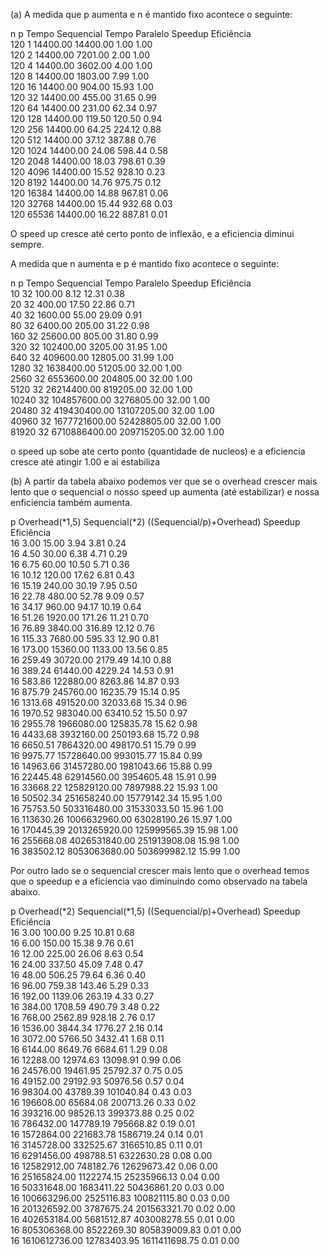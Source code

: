 (a) A medida que p aumenta e n é mantido fixo acontece o seguinte:

n              p              Tempo Sequencial    Tempo Paralelo      Speedup        Eficiência    
120            1              14400.00            14400.00            1.00           1.00           
120            2              14400.00            7201.00             2.00           1.00           
120            4              14400.00            3602.00             4.00           1.00           
120            8              14400.00            1803.00             7.99           1.00           
120            16             14400.00            904.00              15.93          1.00           
120            32             14400.00            455.00              31.65          0.99           
120            64             14400.00            231.00              62.34          0.97           
120            128            14400.00            119.50              120.50         0.94           
120            256            14400.00            64.25               224.12         0.88           
120            512            14400.00            37.12               387.88         0.76           
120            1024           14400.00            24.06               598.44         0.58           
120            2048           14400.00            18.03               798.61         0.39           
120            4096           14400.00            15.52               928.10         0.23           
120            8192           14400.00            14.76               975.75         0.12           
120            16384          14400.00            14.88               967.81         0.06           
120            32768          14400.00            15.44               932.68         0.03           
120            65536          14400.00            16.22               887.81         0.01           
         

O speed up cresce até certo ponto de inflexão, e a eficiencia diminui sempre.

A medida que n aumenta e p é mantido fixo acontece o seguinte:

n              p              Tempo Sequencial    Tempo Paralelo      Speedup        Eficiência    
10             32             100.00              8.12                12.31          0.38           
20             32             400.00              17.50               22.86          0.71           
40             32             1600.00             55.00               29.09          0.91           
80             32             6400.00             205.00              31.22          0.98           
160            32             25600.00            805.00              31.80          0.99           
320            32             102400.00           3205.00             31.95          1.00           
640            32             409600.00           12805.00            31.99          1.00           
1280           32             1638400.00          51205.00            32.00          1.00           
2560           32             6553600.00          204805.00           32.00          1.00           
5120           32             26214400.00         819205.00           32.00          1.00           
10240          32             104857600.00        3276805.00          32.00          1.00           
20480          32             419430400.00        13107205.00         32.00          1.00           
40960          32             1677721600.00       52428805.00         32.00          1.00           
81920          32             6710886400.00       209715205.00        32.00          1.00      

o speed up sobe ate certo ponto (quantidade de nucleos) e a eficiencia cresce até atingir 1.00 e ai estabiliza


(b) A partir da tabela abaixo podemos ver que se o overhead crescer mais lento que o sequencial o nosso speed up aumenta (até estabilizar) e nossa enficiencia também aumenta.

p    Overhead(*1,5) Sequencial(*2) ((Sequencial/p)+Overhead)          Speedup        Eficiência    
16   3.00           15.00          3.94                               3.81           0.24           
16   4.50           30.00          6.38                               4.71           0.29           
16   6.75           60.00          10.50                              5.71           0.36           
16   10.12          120.00         17.62                              6.81           0.43           
16   15.19          240.00         30.19                              7.95           0.50           
16   22.78          480.00         52.78                              9.09           0.57           
16   34.17          960.00         94.17                              10.19          0.64           
16   51.26          1920.00        171.26                             11.21          0.70           
16   76.89          3840.00        316.89                             12.12          0.76           
16   115.33         7680.00        595.33                             12.90          0.81           
16   173.00         15360.00       1133.00                            13.56          0.85           
16   259.49         30720.00       2179.49                            14.10          0.88           
16   389.24         61440.00       4229.24                            14.53          0.91           
16   583.86         122880.00      8263.86                            14.87          0.93           
16   875.79         245760.00      16235.79                           15.14          0.95           
16   1313.68        491520.00      32033.68                           15.34          0.96           
16   1970.52        983040.00      63410.52                           15.50          0.97           
16   2955.78        1966080.00     125835.78                          15.62          0.98           
16   4433.68        3932160.00     250193.68                          15.72          0.98           
16   6650.51        7864320.00     498170.51                          15.79          0.99           
16   9975.77        15728640.00    993015.77                          15.84          0.99           
16   14963.66       31457280.00    1981043.66                         15.88          0.99           
16   22445.48       62914560.00    3954605.48                         15.91          0.99           
16   33668.22       125829120.00   7897988.22                         15.93          1.00           
16   50502.34       251658240.00   15779142.34                        15.95          1.00           
16   75753.50       503316480.00   31533033.50                        15.96          1.00           
16   113630.26      1006632960.00  63028190.26                        15.97          1.00           
16   170445.39      2013265920.00  125999565.39                       15.98          1.00           
16   255668.08      4026531840.00  251913908.08                       15.98          1.00           
16   383502.12      8053063680.00  503699982.12                       15.99          1.00           

Por outro lado se o sequencial crescer mais lento que o overhead temos que o speedup e a eficiencia vao diminuindo como observado na tabela abaixo.

p    Overhead(*2)   Sequencial(*1,5) ((Sequencial/p)+Overhead)          Speedup        Eficiência    
16   3.00           100.00           9.25                               10.81          0.68           
16   6.00           150.00           15.38                              9.76           0.61           
16   12.00          225.00           26.06                              8.63           0.54           
16   24.00          337.50           45.09                              7.48           0.47           
16   48.00          506.25           79.64                              6.36           0.40           
16   96.00          759.38           143.46                             5.29           0.33           
16   192.00         1139.06          263.19                             4.33           0.27           
16   384.00         1708.59          490.79                             3.48           0.22           
16   768.00         2562.89          928.18                             2.76           0.17           
16   1536.00        3844.34          1776.27                            2.16           0.14           
16   3072.00        5766.50          3432.41                            1.68           0.11           
16   6144.00        8649.76          6684.61                            1.29           0.08           
16   12288.00       12974.63         13098.91                           0.99           0.06           
16   24576.00       19461.95         25792.37                           0.75           0.05           
16   49152.00       29192.93         50976.56                           0.57           0.04           
16   98304.00       43789.39         101040.84                          0.43           0.03           
16   196608.00      65684.08         200713.26                          0.33           0.02           
16   393216.00      98526.13         399373.88                          0.25           0.02           
16   786432.00      147789.19        795668.82                          0.19           0.01           
16   1572864.00     221683.78        1586719.24                         0.14           0.01           
16   3145728.00     332525.67        3166510.85                         0.11           0.01           
16   6291456.00     498788.51        6322630.28                         0.08           0.00           
16   12582912.00    748182.76        12629673.42                        0.06           0.00           
16   25165824.00    1122274.15       25235966.13                        0.04           0.00           
16   50331648.00    1683411.22       50436861.20                        0.03           0.00           
16   100663296.00   2525116.83       100821115.80                       0.03           0.00           
16   201326592.00   3787675.24       201563321.70                       0.02           0.00           
16   402653184.00   5681512.87       403008278.55                       0.01           0.00           
16   805306368.00   8522269.30       805839009.83                       0.01           0.00           
16   1610612736.00  12783403.95      1611411698.75                      0.01           0.00  